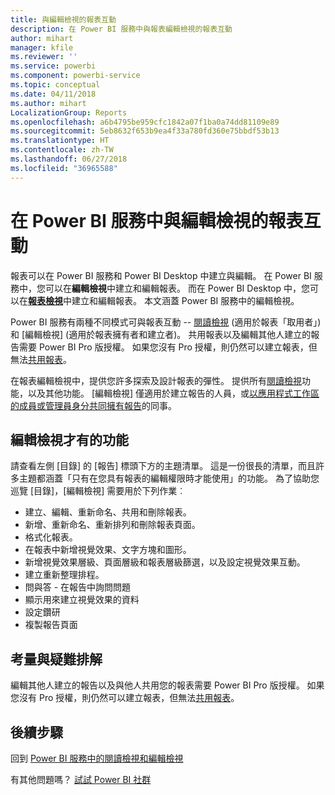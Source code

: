 ```yaml
---
title: 與編輯檢視的報表互動
description: 在 Power BI 服務中與報表編輯檢視的報表互動
author: mihart
manager: kfile
ms.reviewer: ''
ms.service: powerbi
ms.component: powerbi-service
ms.topic: conceptual
ms.date: 04/11/2018
ms.author: mihart
LocalizationGroup: Reports
ms.openlocfilehash: a6b4795be959cfc1842a07f1ba0a74dd81109e89
ms.sourcegitcommit: 5eb8632f653b9ea4f33a780fd360e75bbdf53b13
ms.translationtype: HT
ms.contentlocale: zh-TW
ms.lasthandoff: 06/27/2018
ms.locfileid: "36965588"
---
```

# <a name="interact-with-a-report-in-editing-view-in-power-bi-service"></a>在 Power BI 服務中與編輯檢視的報表互動
報表可以在 Power BI 服務和 Power BI Desktop 中建立與編輯。 在 Power BI 服務中，您可以在**編輯檢視**中建立和編輯報表。 而在 Power BI Desktop 中，您可以在[**報表檢視**](desktop-report-view.md)中建立和編輯報表。 本文涵蓋 Power BI 服務中的編輯檢視。 

Power BI 服務有兩種不同模式可與報表互動 -- [閱讀檢視](service-reading-view-and-editing-view.md) (適用於報表「取用者」) 和 [編輯檢視] (適用於報表擁有者和建立者)。  共用報表以及編輯其他人建立的報告需要 Power BI Pro 版授權。 如果您沒有 Pro 授權，則仍然可以建立報表，但無法[共用報表](service-share-reports.md)。    

在報表編輯檢視中，提供您許多探索及設計報表的彈性。 提供所有[閱讀檢視](service-reading-view-and-editing-view.md)功能，以及其他功能。 [編輯檢視] 僅適用於建立報告的人員，或[以應用程式工作區的成員或管理員身分共同擁有報告](service-create-distribute-apps.md)的同事。

## <a name="functionality-only-available-in-editing-view"></a>編輯檢視才有的功能
請查看左側 [目錄] 的 [報告] 標頭下方的主題清單。 這是一份很長的清單，而且許多主題都涵蓋「只有在您具有報表的編輯權限時才能使用」的功能。  為了協助您巡覽 [目錄]，[編輯檢視] 需要用於下列作業︰

* 建立、編輯、重新命名、共用和刪除報表。
* 新增、重新命名、重新排列和刪除報表頁面。
* 格式化報表。
* 在報表中新增視覺效果、文字方塊和圖形。
* 新增視覺效果層級、頁面層級和報表層級篩選，以及設定視覺效果互動。
* 建立重新整理排程。
* 問與答 - 在報告中詢問問題
* 顯示用來建立視覺效果的資料 
* 設定鑽研
* 複製報告頁面

## <a name="considerations-and-troubleshooting"></a>考量與疑難排解
編輯其他人建立的報告以及與他人共用您的報表需要 Power BI Pro 版授權。  如果您沒有 Pro 授權，則仍然可以建立報表，但無法[共用報表](service-share-reports.md)。


## <a name="next-steps"></a>後續步驟
回到 [Power BI 服務中的閱讀檢視和編輯檢視](service-reading-view-and-editing-view.md)

有其他問題嗎？ [試試 Power BI 社群](http://community.powerbi.com/)

